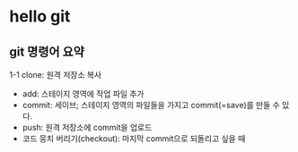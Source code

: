 # hello git

## git 명령어 요약

  1-1 clone: 원격 저장소 복사
- add: 스테이지 영역에 작업 파일 추가
- commit: 세이브; 스테이지 영역의 파일들을 가지고 commit(=save)를 만들 수 있다.
- push: 원격 저장소에 commit을 업로드
- 코드 뭉치 버리기(checkout): 마지막 commit으로 되돌리고 싶을 때
